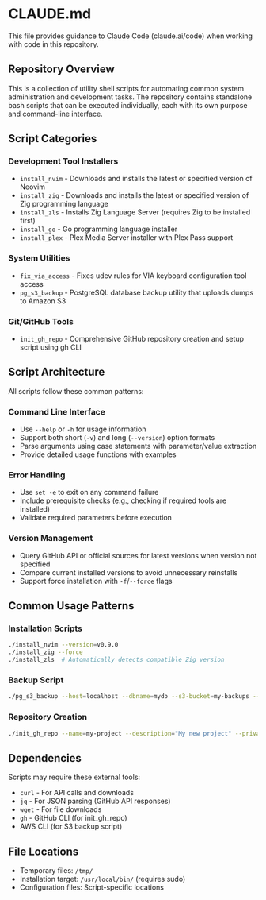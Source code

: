 # CLAUDE.md

This file provides guidance to Claude Code (claude.ai/code) when working with code in this repository.

## Repository Overview

This is a collection of utility shell scripts for automating common system administration and development tasks. The repository contains standalone bash scripts that can be executed individually, each with its own purpose and command-line interface.

## Script Categories

### Development Tool Installers
- `install_nvim` - Downloads and installs the latest or specified version of Neovim
- `install_zig` - Downloads and installs the latest or specified version of Zig programming language  
- `install_zls` - Installs Zig Language Server (requires Zig to be installed first)
- `install_go` - Go programming language installer
- `install_plex` - Plex Media Server installer with Plex Pass support

### System Utilities
- `fix_via_access` - Fixes udev rules for VIA keyboard configuration tool access
- `pg_s3_backup` - PostgreSQL database backup utility that uploads dumps to Amazon S3

### Git/GitHub Tools
- `init_gh_repo` - Comprehensive GitHub repository creation and setup script using gh CLI

## Script Architecture

All scripts follow these common patterns:

### Command Line Interface
- Use `--help` or `-h` for usage information
- Support both short (`-v`) and long (`--version`) option formats
- Parse arguments using case statements with parameter/value extraction
- Provide detailed usage functions with examples

### Error Handling
- Use `set -e` to exit on any command failure
- Include prerequisite checks (e.g., checking if required tools are installed)
- Validate required parameters before execution

### Version Management
- Query GitHub API or official sources for latest versions when version not specified
- Compare current installed versions to avoid unnecessary reinstalls
- Support force installation with `-f`/`--force` flags

## Common Usage Patterns

### Installation Scripts
```bash
./install_nvim --version=v0.9.0
./install_zig --force
./install_zls  # Automatically detects compatible Zig version
```

### Backup Script
```bash
./pg_s3_backup --host=localhost --dbname=mydb --s3-bucket=my-backups --aws-profile=production
```

### Repository Creation
```bash
./init_gh_repo --name=my-project --description="My new project" --private
```

## Dependencies

Scripts may require these external tools:
- `curl` - For API calls and downloads
- `jq` - For JSON parsing (GitHub API responses)
- `wget` - For file downloads
- `gh` - GitHub CLI (for init_gh_repo)
- AWS CLI (for S3 backup script)

## File Locations

- Temporary files: `/tmp/`
- Installation target: `/usr/local/bin/` (requires sudo)
- Configuration files: Script-specific locations